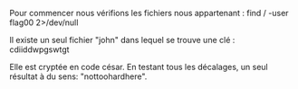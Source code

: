 Pour commencer nous vérifions les fichiers nous appartenant : find / -user flag00 2>/dev/null

Il existe un seul fichier "john" dans lequel se trouve une clé : cdiiddwpgswtgt

Elle est cryptée en code césar. En testant tous les décalages, un seul résultat à du sens: "nottoohardhere".